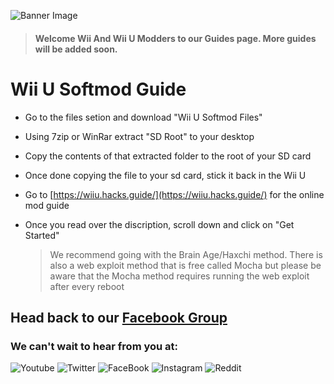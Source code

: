 ![Banner Image](https://WiiMasterRob.github.io/Wii-And-Wii-U-Guides/images/Banner-short.jpg)

  > #### **Welcome Wii And Wii U Modders to our Guides page.  More guides will be added soon.**


# Wii U Softmod Guide

* Go to the files setion and download "Wii U Softmod Files"

* Using 7zip or WinRar extract "SD Root" to your desktop

* Copy the contents of that extracted folder to the root of your SD card

* Once done copying the file to your sd card, stick it back in the Wii U

* Go to [https://wiiu.hacks.guide/](https://wiiu.hacks.guide/) for the online mod guide

* Once you read over the discription, scroll down and click on "Get Started"

   > We recommend going with the Brain Age/Haxchi method. There is also a web exploit method that is free called Mocha but please be aware that the Mocha method requires running the web exploit after every reboot



## Head back to our [Facebook Group](https://www.facebook.com/groups/wiiwiiumodders)

### We can't wait to hear from you at:

![Youtube](https://WiiMasterRob.github.io/Wii-And-Wii-U-Guides/images/Youtube.png) ![Twitter](https://WiiMasterRob.github.io/Wii-And-Wii-U-Guides/images/Twitter.png) ![FaceBook](https://WiiMasterRob.github.io/Wii-And-Wii-U-Guides/images/FBlogo.png) ![Instagram](https://WiiMasterRob.github.io/Wii-And-Wii-U-Guides/images/Instagram.png) ![Reddit](https://WiiMasterRob.github.io/Wii-And-Wii-U-Guides/images/Reddit.png)
